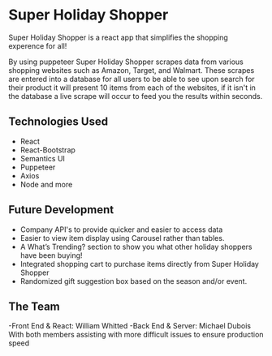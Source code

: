 # Super Holiday Shopper

Super Holiday Shopper is a react app that simplifies the shopping experence for all!

By using puppeteer Super Holiday Shopper scrapes data from various shopping websites such as Amazon, Target, and Walmart. 
These scrapes are entered into a database for all users to be able to see upon search for their product it will present 10 items from each of the websites, if it isn't in the database a live scrape will occur to feed you the results within seconds. 

## Technologies Used
- React
- React-Bootstrap
- Semantics UI
- Puppeteer
- Axios
- Node 
and more

## Future Development
- Company API's to provide quicker and easier to access data
- Easier to view item display using Carousel rather than tables. 
- A What’s Trending? section to show you what other holiday shoppers have been buying!
- Integrated shopping cart to purchase items directly from Super Holiday Shopper
- Randomized gift suggestion box based on the season and/or event.

## The Team
-Front End & React: William Whitted
-Back End & Server: Michael Dubois
With both members assisting with more difficult issues to ensure production speed
